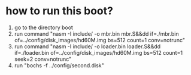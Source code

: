 # how to run this boot?
1. go to the directory boot
2. run command "nasm -I include/ -o mbr.bin mbr.S&&dd if=./mbr.bin of=../config/disk_images/hd60M.img bs=512 count=1 conv=notrunc"
3. run command "nasm -I include/ -o loader.bin loader.S&&dd if=./loader.bin of=../config/disk_images/hd60M.img bs=512 count=1 seek=2 conv=notrunc"
4. run "bochs -f ../config/second.disk"